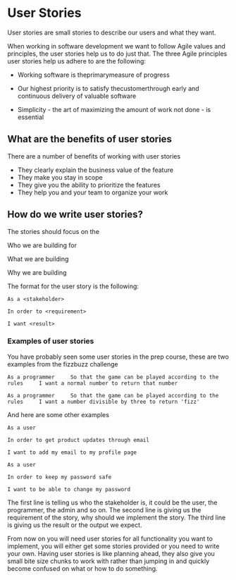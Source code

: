 # User Stories

User stories are small stories to describe our users and what they want.

When working in software development we want to follow Agile values and principles, the user stories help us to do just that. The three Agile principles user stories help us adhere to are the following:

* Working software is theprimarymeasure of progress

* Our highest priority is to satisfy thecustomerthrough early and continuous delivery of valuable software

* Simplicity - the art of maximizing the amount of work not done - is essential

## What are the benefits of user stories

There are a number of benefits of working with user stories

* They clearly explain the business value of the feature
* They make you stay in scope
* They give you the ability to prioritize the features
* They help you and your team to organize your work

## How do we write user stories?

The stories should focus on the

Who we are building for

What we are building

Why we are building

The format for the user story is the following:

`As a <stakeholder>`

`In order to <requirement>`

`I want <result>`

### Examples of user stories

You have probably seen some user stories in the prep course, these are two examples from the fizzbuzz challenge

`As a programmer    
So that the game can be played according to the rules    
I want a normal number to return that number`

`As a programmer    
So that the game can be played according to the rules    
I want a number divisible by three to return 'fizz'`



And here are some other examples

`As a user`

`In order to get product updates through email`

`I want to add my email to my profile page`

`As a user`

`In order to keep my password safe`

`I want to be able to change my password`

The first line is telling us who the stakeholder is, it could be the user, the programmer, the admin and so on. The second line is giving us the requirement of the story, why should we implement the story. The third line is giving us the result or the output we expect.



From now on you will need user stories for all functionality you want to implement, you will either get some stories provided or you need to write your own. Having user stories is like planning ahead, they also give you small bite size chunks to work with rather than jumping in and quickly become confused on what or how to do something.

